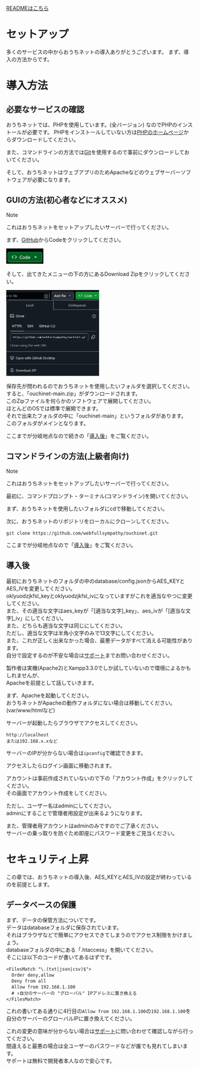 [READMEはこちら](README.md)

# セットアップ
多くのサービスの中からおうちネットの導入ありがとうございます。
まず、導入の方法からです。
# 導入方法

## 必要なサービスの確認
おうちネットでは、PHPを使用しています。(全バージョン)
なのでPHPのインストールが必要です。
PHPをインストールしていない方は[PHPのホームページ](https://www.php.net/downloads.php)からダウンロードしてください。

また、コマンドラインの方法では[Git](https://git-scm.com/downloads)を使用するので事前にダウンロードしておいてください。

そして、おうちネットはウェブアプリのためApacheなどのウェブサーバーソフトウェアが必要になります。

## GUIの方法(初心者などにオススメ)
> [!NOTE]
> これはおうちネットをセットアップしたいサーバーで行ってください。

まず、[GitHub](https://github.com/webfullsympathy/ouchinet)からCodeをクリックしてください。

<img src="./asset/setup/donyu/github-code.png" width="100em">

そして、出てきたメニューの下の方にあるDownload Zipをクリックしてください。

<img src="./asset/setup/donyu/github-downloadzip.png" width="250em">

保存先が問われるのでおうちネットを使用したいフォルダを選択してください。<br>
すると、「ouchinet-main.zip」がダウンロードされます。<br>
このZipファイルを何らかのソフトウェアで展開してください。<br>
ほとんどのOSでは標準で展開できます。<br>
それで出来たフォルダの中に「ouchinet-main」というフォルダがあります。<br>
このフォルダがメインとなります。

ここまでが分岐地点なので続きの「[導入後](#導入後)」をご覧ください。

## コマンドラインの方法(上級者向け)
> [!NOTE]
> これはおうちネットをセットアップしたいサーバーで行ってください。

最初に、コマンドプロンプト・ターミナル(コマンドライン)を開いてください。

まず、おうちネットを使用したいフォルダにcdで移動してください。

次に、おうちネットのリポジトリをローカルにクローンしてください。
```bash:クローン
git clone https://github.com/webfullsympathy/ouchinet.git
```

ここまでが分岐地点なので「[導入後](#導入後)」をご覧ください。

## 導入後
最初におうちネットのフォルダの中のdatabase/config.jsonからAES_KEYとAES_IVを変更してください。<br>
oklyuodzjkfsl_keyとoklyuodzjkfsl_ivになっていますがこれを適当なやつに変更してください。<br>
また、その適当な文字はaes_keyが「[適当な文字]_key」、aes_ivが「[適当な文字]_iv」にしてください。<br>
また、どちらも適当な文字は同じにしてください。<br>
ただし、適当な文字は半角小文字のみで13文字にしてください。<br>
また、これが正しく出来なかった場合、最悪データがすべて消える可能性があります。<br>
自分で設定するのが不安な場合は[サポート](https://github.com/webfullsympathy/ouchinet?tab=readme-ov-file#%E3%82%B5%E3%83%9D%E3%83%BC%E3%83%88)までお問い合わせください。

製作者は実機(Apache2)とXampp3.3.0でしか試していないので環境によるかもしれませんが、<br>
Apacheを前提として話していきます。

まず、Apacheを起動してください。<br>
おうちネットがApacheの動作フォルダにない場合は移動してください。(var/www/htmlなど)<br>

サーバーが起動したらブラウザでアクセスしてください。<br>
```URL
http://localhost
または192.168.x.xなど
```
サーバーのIPが分からない場合は`ipconfig`で確認できます。

アクセスしたらログイン画面に移動されます。

アカウントは事前作成されていないので下の「アカウント作成」をクリックしてください。<br>
その画面でアカウント作成をしてください。

ただし、ユーザー名はadminにしてください。<br>
adminにすることで管理者用設定が出来るようになります。

また、管理者用アカウントはadminのみですのでご了承ください。<br>
サーバーの乗っ取りを防ぐため即座にパスワード変更をご見当ください。

# セキュリティ上昇
この章では、おうちネットの導入後、AES_KEYとAES_IVの設定が終わっているのを前提とします。

## データベースの保護
まず、データの保管方法についてです。<br>
データはdatabaseフォルダに保存されています。<br>
それはブラウザなどで簡単にアクセスできてしまうのでアクセス制限をかけましょう。<br>
databaseフォルダの中にある「.htaccess」を開いてください。<br>
そこには以下のコードが書いてあるはずです。
```
<FilesMatch "\.(txt|json|csv)$">
  Order deny,allow
  Deny from all
  Allow from 192.168.1.100
  # ↑自分のサーバーの "グローバル" IPアドレスに置き換える
</FilesMatch>
```
これの書いてある通りに4行目の`Allow from 192.168.1.100`の`192.168.1.100`を自分のサーバーのグローバルIPに置き換えてください。

これの変更の意味が分からない場合は[サポート](https://github.com/webfullsympathy/ouchinet?tab=readme-ov-file#%E3%82%B5%E3%83%9D%E3%83%BC%E3%83%88)に問い合わせて確認しながら行ってください。<br>
間違えると最悪の場合は全ユーザーのパスワードなどが誰でも見れてしまいます。<br>
サポートは無料で開発者本人なので安心です。